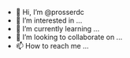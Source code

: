 - 👋 Hi, I’m @prosserdc
- 👀 I’m interested in ...
- 🌱 I’m currently learning ...
- 💞️ I’m looking to collaborate on ...
- 📫 How to reach me ...

<!---
prosserdc/prosserdc is a ✨ special ✨ repository because its `README.md` (this file) appears on your GitHub profile.
You can click the Preview link to take a look at your changes.
--->
